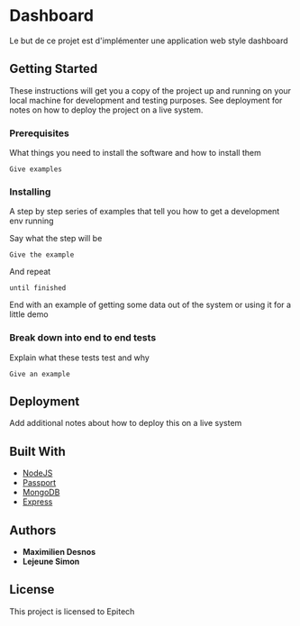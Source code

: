 # Dashboard

Le but de ce projet est d'implémenter une application web style dashboard

## Getting Started

These instructions will get you a copy of the project up and running on your local machine for development and testing purposes. See deployment for notes on how to deploy the project on a live system.

### Prerequisites

What things you need to install the software and how to install them

```
Give examples
```

### Installing

A step by step series of examples that tell you how to get a development env running

Say what the step will be

```
Give the example
```

And repeat

```
until finished
```

End with an example of getting some data out of the system or using it for a little demo

### Break down into end to end tests

Explain what these tests test and why

```
Give an example
```

## Deployment

Add additional notes about how to deploy this on a live system

## Built With

* [NodeJS](https://nodejs.org/en/)
* [Passport](http://www.passportjs.org/)
* [MongoDB](https://www.mongodb.com/)
* [Express](https://expressjs.com/)


## Authors

* **Maximilien Desnos**
* **Lejeune Simon**

## License

This project is licensed to Epitech